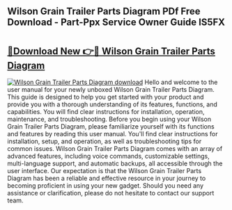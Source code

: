 ## Wilson Grain Trailer Parts Diagram PDf Free Download - Part-Ppx Service Owner Guide lS5FX

# <h2><a href="http://dfrbdk2.blite.top/?on=Wilson+Grain+Trailer+Parts+Diagram">🔗Download New 👉🔴 Wilson Grain Trailer Parts Diagram</a></h2>

[![Wilson Grain Trailer Parts Diagram download](https://i.imgur.com/lujVjoI.png)](http://dfrbdk2.blite.top/?on=Wilson+Grain+Trailer+Parts+Diagram)
Hello and welcome to the user manual for your newly unboxed Wilson Grain Trailer Parts Diagram. This guide is designed to help you get started with your product and provide you with a thorough understanding of its features, functions, and capabilities. You will find clear instructions for installation, operation, maintenance, and troubleshooting. Before you begin using your Wilson Grain Trailer Parts Diagram, please familiarize yourself with its functions and features by reading this user manual. You'll find clear instructions for installation, setup, and operation, as well as troubleshooting tips for common issues. Wilson Grain Trailer Parts Diagram comes with an array of advanced features, including voice commands, customizable settings, multi-language support, and automatic backups, all accessible through the user interface. Our expectation is that the Wilson Grain Trailer Parts Diagram has been a reliable and effective resource in your journey to becoming proficient in using your new gadget. Should you need any assistance or clarification, please do not hesitate to contact our support team.
